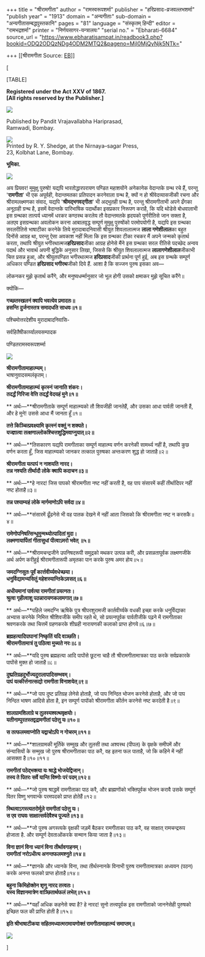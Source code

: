 +++
title = "श्रीरामगीता"
author = "रामस्वरूपशर्मा"
publisher = "हरिप्रसादः-व्रजवल्लभशर्मा"
"publish year" = "1913"
domain = "अन्यगीताः"
sub-domain = "अन्यगीतासम्बद्धपुस्तकानि"
pages = "81"
language = "संस्कृतम् हिन्दी"
editor = "रामभद्रशर्मा"
printer = "निर्णयसागर-यन्त्रालयः"
"serial no." = "Ebharati-6684"
source_url = "https://www.ebharatisampat.in/readbook3.php?bookid=ODQ2ODQzNDg4ODM2MTQ2&pageno=MjI0MjQyNjk5NTk="

+++
[[श्रीरामगीता	Source: [EB](https://www.ebharatisampat.in/readbook3.php?bookid=ODQ2ODQzNDg4ODM2MTQ2&pageno=MjI0MjQyNjk5NTk=)]]

\[













[TABLE]



**Registered under the Act XXV of 1867.  
\[All rights reserved by the Publisher.\]**

![](../books_images/U-IMG-1722335194RAM2.jpg)

Published by Pandit Vrajavallabha Hariprasad,  
Ramwadi, Bombay.

![](../books_images/U-IMG-1722335212img_11.png)  
Printed by R. Y. Shedge, at the Nirnaya–sagar Press,  
23, Kolbhat Lane, Bombay.



**भूमिका.**

![](../books_images/U-IMG-1722335309RAM2.jpg)

 अय प्रियवर! मुमुक्षु पुरुषो! यद्यपि भारतोद्धारपरायण पण्डित महाशयोंने अनेकानेक वेदान्तके ग्रन्थ रचे हैं, परन्तु '**रामगीता**' भी एक अपूर्वही, वेदान्तमतका प्रतिपादन करनेवाला ग्रन्थ है, क्यों न हो श्रीवेदव्यासजीकी रचना और श्रीरामलक्ष्मणका संवाद, यद्यपि '**श्रीमद्भगवद्गीता**' भी अद्भुतही ग्रन्थ है, परन्तु श्रीरामगीताभी अपने ढँगका अनूठाही ग्रन्थ है, इसमें वेदान्तके पारिभाषिक पदार्थोका इसप्रकार निरूपण कराहै, कि यदि थोडेसे बोधवालाभी इस ग्रन्थका तात्पर्य ध्यानमें धरकर कण्ठस्थ करलेय तौ वेदान्तमतके हृदयको पूर्णरीतिसे जान सक्ता है, अतएव इसग्रन्थका अवलोकन करना आबालवृद्ध सम्पूर्ण मुमुक्षु पुरुषोंको परमोपयोगी है, यद्यपि इस ग्रन्थका सरलरीतिसे भाषाटीका करनेके लिये मुरादाबादनिवासी श्रीयुत शिवलालात्मज **लाला गणेशीलाल**का बहुत दिनोंसे आग्रह था, परन्तु ऐसा अवकाश नहीं मिला कि इस ग्रन्थका टीका रचकर मैं अपने जन्मको कृतार्थ करता, तथापि श्रीयुत भगीरथात्मज**हरिप्रसाद**जीका आग्रह होनेसे मैंने इस ग्रन्थका सरल रीतिसे पदच्छेद अन्वय पदार्थ और भावार्थ अपनी बुद्धिके अनुसार लिखा, जिससे कि श्रीयुत शिवलालात्मज **लालागणेशीलाल**जीकाभी चित्त प्रसन्न हुआ, और श्रीयुतपण्डित भगीरथात्मज **हरिप्रसाद**जीकी प्रार्थना पूर्ण हुई, अब इस ग्रन्थके सम्पूर्ण अधिकार पण्डित **हरिप्रसाद भगीरथ**जीको दिये हैं. आशा है कि सज्जन पुरुष इसका अव—



लोकनकर मुझे कृतार्थ करैंगे, और मनुष्यधर्म्मानुसार जो भूल होगी उसको क्षमाकर मुझे सूचित करैंगे॥  


क्योंकि—

**गच्छतस्खलनं क्वापि भवत्येव प्रमादतः॥  
हसन्ति दुर्जनास्तत्र समादधति साधवः॥१॥**

पश्चिमोत्तरदेशीय मुरादाबादनिवासि-

सर्वहितैषीकार्य्यालयसम्पादक

पण्डितरामस्वरूपशर्म्मा



![](../books_images/U-IMG-1722336183RAM4.jpg)



**श्रीरामगीतामाहात्म्यम्।**  
भाषानुवादसमलंकृतम्।

**श्रीरामगीतामाहात्म्यं कृत्स्नं जानाति शंकरः।  
तदर्द्धं गिरिजा वेत्ति तदर्द्धं वेदयहं मुने॥१॥**

** अर्थः—**श्रीरामगीताके सम्पूर्ण माहात्म्यको तौ शिवजीही जानतेहैं, और उसका आधा पार्वती जानती हैं, और हे मुने! उससे आधा मैं जानता हूँ॥१॥

**तत्ते किञ्चित्प्रवक्ष्यामि कृत्स्नं वक्तुं न शक्यते।  
यज्ज्ञात्वा तत्क्षणाल्लोकश्चित्तशुद्धिमवाप्नुयात्॥२॥**

** अर्थः—**तिसकारण यद्यपि रामगीताका सम्पूर्ण माहात्म्य वर्णन करनेकी सामर्थ्य नहीं है, तथापि कुछ वर्णन करता हूँ, जिस माहात्म्यको जानकर तत्काल पुरुषका अन्तःकरण शुद्ध हो जाताहै॥२॥

**श्रीरामगीता यत्पापं न नाशयति नारद।  
तन्न नश्यति तीर्थादौ लोके क्वापि कदाचन॥३॥**

** अर्थः—**हे नारद! जिस पापको श्रीरामगीता नष्ट नहीं करती है, वह पाप संसारमें कहीं तीर्थादिपर नहीं नष्ट होताहै॥३॥

**तन्न पश्याम्यहं लोके मार्गमाणोऽपि सर्वदा॥४॥**

** अर्थः—**संसारमें ढूँढनेसे भी वह पातक देखने में नहीं आता जिसको कि श्रीरामगीता नष्ट न करसकै॥४॥

**रामेणोपनिषत्सिन्धुमुन्मथ्योत्पादितां मुदा।  
लक्ष्मणायार्पितां गीतासुधां पीत्वाऽमरो भवेत् ॥५॥**

** अर्थः—**श्रीरामचन्द्रजीने उपनिषदरूपी समुद्रको मथकर उत्पन्न करी, और प्रसन्नतापूर्वक लक्ष्मणजीके अर्थ अर्पण करीहुई श्रीरामगीतारूपी अमृतका पान करके पुरुष अमर होय॥५॥

**जमदग्निसुतः पूर्वं कार्त्तवीर्य्यवधेच्छया।  
धनुर्विद्यामभ्यसितुं महेशस्यान्तिकेऽवसत्॥६॥**



**अधीयमानां पार्वत्या रामगीतां प्रयत्नतः।  
श्रुत्वा गृहीत्वाशु पठन्नारायणकलामगात्॥७॥**

** अर्थः—**पहिले जमदग्नि ऋषिके पुत्र श्रीपरशुरामजी कार्तवीर्य्यके वधकी इच्छा करके धनुर्विद्याका अभ्यास करनेके निमित्त श्रीशिवजीके समीप रहते थे, सो प्रयत्नपूर्वक पार्वतीजीके पढ़ने में रामगीताका श्रवणकरके तथा चित्तमें ग्रहणकरके शीघ्रही नारायणकी कलाको प्राप्त होगये॥६॥७॥

**ब्रह्महत्यादिपापानां निष्कृतिं यदि वाञ्छति।  
श्रीरामगीतामात्रं तु पठित्वा मुच्यते नरः॥८॥**

** अर्थः—**यदि पुरुष ब्रह्महत्या आदि पापोंसे छूटना चाहै तौ श्रीरामगीतामात्रका पाठ करके सर्वप्रकारके पापोंसे मुक्त हो जाताहै॥८॥

**दुष्प्रतिग्रहदुर्भोज्यदुरालापादिसम्भवम्।  
पापं यत्कीर्त्तनात्सद्यो रामगीता विनाशयेत्॥९॥**

** अर्थः—**जो पाप दुष्ट प्रतिग्रह लेनेसे होताहै, जो पाप निन्दित भोजन करनेसे होताहै, और जो पाप निन्दित भाषण आदिसे होता है, इन सम्पूर्ण पापोंको श्रीरामगीता कीर्तन करनेसे नष्ट करदेती है॥९॥

**शालग्रामशिलाग्रे च तुलस्यश्वत्थवृक्षयोः।  
यतीनाम्पुरतस्तद्वद्रामगीतां पठेत्तु यः॥१०॥**

**स तत्फलमवाप्नोति यद्वाचोऽपि न गोचरम्॥११॥**

** अर्थः—**शालग्रामकी मूर्तिके सम्मुख और तुलसी तथा अश्वस्थ (पीपल) के वृक्षके समीपमें और संन्यासियों के सम्मुख जो पुरुष श्रीरामगीताका पाठ करै, वह इतना फल पाताहै, जो कि कहिने में नहीं आसक्ता है॥१०॥११॥



**रामगीतां पठेद्भक्त्या यः श्राद्धे भोजयेद्विजान्।  
तस्य ते पितरः सर्वे यान्ति विष्णोः परं पदम्॥१२॥**

** अर्थः—**जो पुरुष श्राद्धमें रामगीताका पाठ करै, और ब्राह्मणोंको भक्तिपूर्वक भोजन करावै उसके सम्पूर्ण पितर विष्णु भगवान्के परमपदको प्राप्त होतेहैं॥१२॥

**स्थित्वाऽगस्त्यतरोर्मूले रामगीतां पठेत्तु यः।  
स एव राघवः साक्षात्सर्वदेवैश्च पूज्यते॥१३॥**

** अर्थः—**जो पुरुष अगस्त्यके वृक्षकी जड़में बैठकर रामगीताका पाठ करै, वह साक्षात् रामचन्द्ररूप होजाता है. और सम्पूर्ण देवताओंकरके सन्मान किया जाता है॥१३॥

**विना ज्ञानं विना ध्यानं विना तीर्थावगाहनम्।  
रामगीतां नरोऽधीत्य अनन्तफलमश्नुते॥१४॥**

** अर्थः—**ज्ञानके और ध्यानके विना, तथा तीर्थस्नानके विनाभी पुरुष रामगीतामात्रका अध्ययन (पठन) करके अनन्त फलको प्राप्त होताहै॥१४॥

**बहुना किमिहोक्तेन शृणु नारद तत्त्वतः।  
यस्य विज्ञानमात्रेण वाञ्छितार्थफलं लभेत्॥१५॥**

**  अर्थः—**यहाँ अधिक कहनेसे क्या है? हे नारद! सुनो तत्त्वपूर्वक इस रामगीताको जाननेसेही पुरुषको इच्छित फल की प्राप्ति होती है॥१५॥

**इति श्रीभाषाटीकया सहितमध्यात्मरामायणोक्तं रामगीतामाहात्म्यं समाप्तम्॥**

**![](../books_images/U-IMG-1723481654Screenshot2024-08-13002503.png)**










\]
